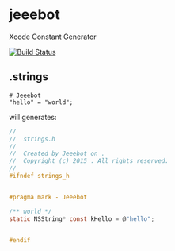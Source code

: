 # jeeebot
Xcode Constant Generator

[![Build Status](https://travis-ci.org/jeeeyul/jeeebot.svg)](https://travis-ci.org/jeeeyul/jeeebot)


## .strings
```strings
# Jeeebot
"hello" = "world";
```

will generates:

```h
//
//  strings.h
//
//  Created by Jeeebot on .
//  Copyright (c) 2015 . All rights reserved.
//
#ifndef strings_h


#pragma mark - Jeeebot

/** world */
static NSString* const kHello = @"hello";


#endif
```
